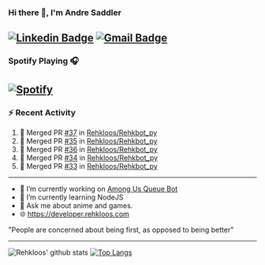 ### Hi there 👋, I'm Andre Saddler
[![Linkedin Badge](https://img.shields.io/badge/-andrexsaddler-blue?style=flat-square&logo=Linkedin&logoColor=white&link=https://www.linkedin.com/in/andrexsaddler/)](https://www.linkedin.com/in/andrexsaddler/)
[![Gmail Badge](https://img.shields.io/badge/-contact@rehkloos.com-c14438?style=flat-square&logo=Gmail&logoColor=white&link=mailto:contact@rehkloos.com)](mailto:contact@rehkloos.com)
---
### Spotify Playing 🎧

[![Spotify](https://novatorem.rehkloos.vercel.app/api/spotify)](https://open.spotify.com/user/Rehkloos)
---

### :zap: Recent Activity

<!--START_SECTION:activity-->
1. 🎉 Merged PR [#37](https://github.com/Rehkloos/Rehkbot_py/pull/37) in [Rehkloos/Rehkbot_py](https://github.com/Rehkloos/Rehkbot_py)
2. 🎉 Merged PR [#35](https://github.com/Rehkloos/Rehkbot_py/pull/35) in [Rehkloos/Rehkbot_py](https://github.com/Rehkloos/Rehkbot_py)
3. 🎉 Merged PR [#36](https://github.com/Rehkloos/Rehkbot_py/pull/36) in [Rehkloos/Rehkbot_py](https://github.com/Rehkloos/Rehkbot_py)
4. 🎉 Merged PR [#34](https://github.com/Rehkloos/Rehkbot_py/pull/34) in [Rehkloos/Rehkbot_py](https://github.com/Rehkloos/Rehkbot_py)
5. 🎉 Merged PR [#33](https://github.com/Rehkloos/Rehkbot_py/pull/33) in [Rehkloos/Rehkbot_py](https://github.com/Rehkloos/Rehkbot_py)
<!--END_SECTION:activity-->

---

- 🔭 I’m currently working on [Among Us Queue Bot](https://github.com/Rehkloos/queue-bot)
- 🌱 I’m currently learning NodeJS
- 💬 Ask me about anime and games.
- 🌐 https://developer.rehkloos.com

"People are concerned about being first, as opposed to being better"

---
![Rehkloos' github stats](https://github-readme-stats.vercel.app/api?username=Rehkloos&count_private=true)
[![Top Langs](https://github-readme-stats.vercel.app/api/top-langs/?username=Rehkloos&layout=compact)](https://github.com/anuraghazra/github-readme-stats)
